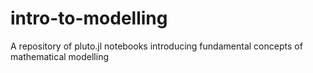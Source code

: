 # intro-to-modelling
A repository of pluto.jl notebooks introducing fundamental concepts of mathematical modelling
